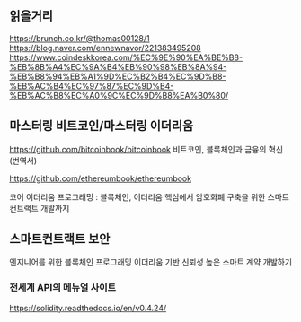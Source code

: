 ## 읽을거리
https://brunch.co.kr/@thomas00128/1
https://blog.naver.com/ennewnavor/221383495208
https://www.coindeskkorea.com/%EC%9E%90%EA%BE%B8-%EB%8B%A4%EC%9A%B4%EB%90%98%EB%8A%94-%EB%B8%94%EB%A1%9D%EC%B2%B4%EC%9D%B8-%EB%AC%B4%EC%97%87%EC%9D%B4-%EB%AC%B8%EC%A0%9C%EC%9D%B8%EA%B0%80/

## 마스터링 비트코인/마스터링 이더리움
https://github.com/bitcoinbook/bitcoinbook
비트코인, 블록체인과 금융의 혁신  (번역서)

https://github.com/ethereumbook/ethereumbook

코어 이더리움 프로그래밍 : 블록체인, 이더리움 핵심에서 암호화폐 구축을 위한 스마트 컨트랙트 개발까지

## 스마트컨트랙트 보안
엔지니어를 위한 블록체인 프로그래밍 이더리움 기반 신뢰성 높은 스마트 계약 개발하기

### 전세계 API의 메뉴얼 사이트
https://solidity.readthedocs.io/en/v0.4.24/

